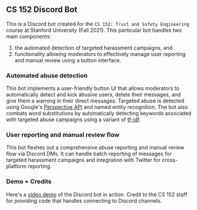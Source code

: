 ## CS 152 Discord Bot

This is a Discord bot created for the `CS 152: Trust and Safety Engineering` course at Stanford University (Fall 2021). 
This particular bot handles two main components: 
 1. the automated detection of targeted harassment campaigns, and 
 2. functionality allowing moderators to effectively manage user reporting and manual review using a button interface.


### Automated abuse detection
This bot implements a user-friendly button UI that allows moderators to automatically detect and kick abusive users, delete their messages, and give them a warning in their direct messages.
Targeted abuse is detected using Google's [Perspective API](https://www.perspectiveapi.com/) and named entity recognition.
The bot also combats word substitutions by automatically detecting keywords associated with targeted abuse campaigns using a variant of [tf-idf](https://en.wikipedia.org/wiki/Tf%E2%80%93idf).

### User reporting and manual review flow
This bot fleshes out a comprehensive abuse reporting and manual review flow via Discord DMs. It can handle batch reporting of messages for targeted harassment campaigns and integration  with Twitter for cross-platform reporting.

### Demo + Credits

Here's a [video demo](https://www.youtube.com/watch?v=TznqDKTS0-g) of the Discord bot in action. 
Credit to the CS 152 staff for providing code that handles connecting to Discord channels.

